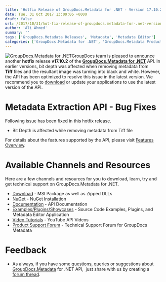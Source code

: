```yaml
---
title: 'Hotfix Release of GroupDocs.Metadata for .NET - Version 17.10.2'
date: Tue, 31 Oct 2017 13:09:06 +0000
draft: false
url: /2017/10/31/hot-fix-release-of-groupdocs.metadata-for-.net-version-17.10.2/
author: 'Ali Ahmed'
summary: ''
tags: ['GroupDocs.Metadata Releases', 'Metadata', 'Metadata Editor']
categories: ['GroupDocs.Metadata for .NET', 'GroupDocs.Metadata Product Family']
---
```


![GroupDocs.Metadata for .NET](http://blog.groupdocs.com/wp-content/uploads/sites/4/2017/06/groupdocs-metadata-net.png "GroupDocs-Metadata-theme-100x100")GroupDocs team is pleased to announce another **hotfix** release **v17.10.2** of the [**GroupDocs.Metadata for .NET**](http://www.groupdocs.com/products/metadata/net) API. In earlier versions, bit depth was affected when removing metadata from **Tiff** files and the resultant image was turning into black and white. However, the API has been optimized to resolve this issue in the latest version. We recommend you to [download](https://downloads.groupdocs.com/metadata/net/new-releases/groupdocs.metadata-for-.net-17.10.2/) or update your applications to use the latest version of the API.

# Metadata Extraction API - Bug Fixes

Following issue has been fixed in this hotfix release.

*   Bit Depth is affected while removing metadata from Tiff file

For details about the features supported by the API, please visit [Features Overview](https://docs.groupdocs.com/display/metadatanet/Features+Overview).

# Available Channels and Resources

Here are a few channels and resources for you to download, learn, try and get technical support on GroupDocs.Metadata for .NET.

*   [Download](https://downloads.groupdocs.com/metadata/net/new-releases/groupdocs.metadata-for-.net-17.10.2/ "GroupDocs.Metadata MSI") - MSI Package as well as Zipped DLLs
*   [NuGet](https://www.nuget.org/packages/GroupDocs.Metadata/ "GroupDocs.Metadata Nuget Package") - NuGet Installation
*   [Documentation](https://docs.groupdocs.com/display/metadatanet/Getting+Started "Metadata API documentation") - API Documentation
*   [Examples/Plugins/Showcases](https://github.com/groupdocs-metadata/GroupDocs.Metadata-for-.NET/tree/master/Examples "How to use Metadata API") - Source Code Examples, Plugins, and Metadata Editor Application
*   [Video Tutorials](https://www.youtube.com/watch?v=hOJ0eOtuWUs&list=PL25CTxMCj5vOw2EECdY7g2z4O2odafxC_ "Metadata API YouTube Tutorials") - YouTube API Videos
*   [Product Support Forum](https://forum.groupdocs.com/c/metadata) - Technical Support Forum for GroupDocs Metadata

# Feedback

*   As always, if you have some questions, queries or suggestions about [GroupDocs.Metadata](http://www.groupdocs.com/products/metadata/net ".NET Metadata API") for .NET API,  just share with us by creating a [forum thread](https://forum.groupdocs.com/c/metadata).




